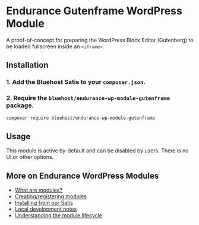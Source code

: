  # Endurance Gutenframe WordPress Module
 
 A proof-of-concept for preparing the WordPress Block Editor (Gutenberg) to be loaded fullscreen inside an `<iframe>`.
 
 ## Installation
 
 ### 1. Add the Bluehost Satis to your `composer.json`.
 
 ### 2. Require the `bluehost/endurance-wp-module-gutenframe` package.
 
 ```bash
 composer require bluehost/endurance-wp-module-gutenframe
 ```
 
 ## Usage
 
 This module is active by-default and can be disabled by users. There is no UI or other options.
 
 ## More on Endurance WordPress Modules
 
* <a href="https://github.com/bluehost/endurance-wp-module-loader#endurance-wordpress-modules">What are modules?</a>
* <a href="https://github.com/bluehost/endurance-wp-module-loader#creating--registering-a-module">Creating/registering modules</a>
* <a href="https://github.com/bluehost/endurance-wp-module-loader#installing-from-our-satis">Installing from our Satis</a>
* <a href="https://github.com/bluehost/endurance-wp-module-loader#local-development">Local development notes</a>
* <a href="https://github.com/bluehost/endurance-wp-module-loader#understanding-the-module-lifecycle">Understanding the module lifecycle</a>

